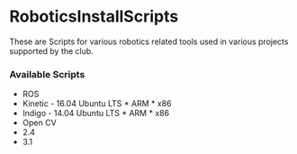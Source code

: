 # RoboticsInstallScripts
These are Scripts for various robotics related tools used in various projects supported by the club.

### Available Scripts

* ROS
 * Kinetic - 16.04 Ubuntu LTS
 		* ARM
		* x86
 * Indigo - 14.04 Ubuntu LTS
 		* ARM
		* x86
* Open CV
 * 2.4
 * 3.1

